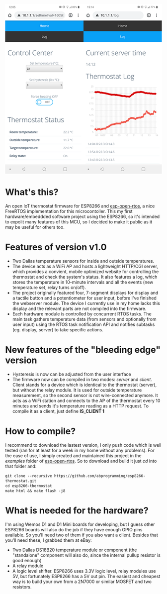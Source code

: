 ![](https://github.com/abprogramming/esp8266-thermostat/blob/master/doc/screenshot.png)

# What's this?
An open IoT thermostat firmware for ESP8266 and [esp-open-rtos](https://github.com/SuperHouse/esp-open-rtos/), a nice FreeRTOS implementation for this microcontoller.
This my first hardware/embeddded software project using the ESP8266, so it's intended to expolit many features of this MCU, so I decided to make it public as it may be useful for others too.

# Features of version v1.0
* Two Dallas temperature sensors for inside and outside temperatures.
* The device acts as a WiFi AP and hosts a lightweight HTTP/CGI server,
which provides a convient, mobile optimized website for controlling the thermostat
and check the system's status. It also features a log, which stores the temperature
in 10-minute intervals and all the events (new temperature set, relay turns on/off).
* The project originally featured four, 7-segment displays for display and a
tactile button and a potentiometer for user input, before I've finished the
webserver module. The device I currently use in my home lacks this display
and the relevant parts are not compiled into the firmware.
* Each hardware module is controlled by concurrent RTOS tasks. The main task
gathers temperature data (from sensors and optionally from user input) using the
RTOS task notification API and notifies subtasks (eg. display, server) to take specific actions.

# New features of the "bleeding edge" version
* Hysteresis is now can be adjusted from the user interface
* The firmware now can be compiled in two modes: *server* and *client*.
Client stands for a device which is identical to the thermostat (server), but
without the relay module. It is used for outside temperature measurement,
so the second sensor is not wire-connected anymore. It acts as a WiFi station
and connects to the AP of the thermostat every 10 minutes and sends it's
temperature reading as a HTTP request.
To compile it as a client, just define **IS_CLIENT 1**

# How to compile?
I recommend to download the lastest version, I only push code which is well tested
(ran for at least for a week in my home without any problems).
For the ease of use, I simply created and maintained this project in the *examples* folder
of [esp-open-rtos](https://github.com/SuperHouse/esp-open-rtos/). So to download and build it
just *cd* into that folder and:

```
git clone --recursive https://github.com/abprogramming/esp8266-thermostat.git
cd esp8266-thermostat
make html && make flash -j8
```

# What is needed for the hardware?
I'm using Wemos D1 and D1 Mini boards for developing, but I guess other ESP8266 boards will also do
the job if they have enough GPIO pins available. So you'll need two of them if you also want a client.
Besides that you'll need these, I grabbed them at eBay:
- Two Dallas DS18B20 temperature module or component (the "standalone" component will also do, since the internal pullup resistor is good enough)
- A relay module
- A logic level shifter. ESP8266 uses 3.3V logic level, relay modules use 5V, but fortunately ESP8266 has a 5V out pin.
The easiest and cheapest way is to build your own from a 2N7000 or similar MOSFET and two resistors.
